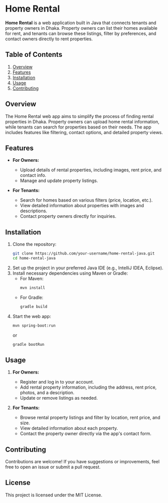 

# Home Rental

**Home Rental** is a web application built in Java that connects tenants and property owners in Dhaka. Property owners can list their homes available for rent, and tenants can browse these listings, filter by preferences, and contact owners directly to rent properties.

## Table of Contents  
1. [Overview](#overview)  
2. [Features](#features)  
3. [Installation](#installation)  
4. [Usage](#usage)  
5. [Contributing](#contributing)  

## Overview  
The Home Rental web app aims to simplify the process of finding rental properties in Dhaka. Property owners can upload home rental information, while tenants can search for properties based on their needs. The app includes features like filtering, contact options, and detailed property views.

## Features  
- **For Owners:**  
  - Upload details of rental properties, including images, rent price, and contact info.  
  - Manage and update property listings.  

- **For Tenants:**  
  - Search for homes based on various filters (price, location, etc.).  
  - View detailed information about properties with images and descriptions.  
  - Contact property owners directly for inquiries.  

## Installation  
1. Clone the repository:  
   ```bash  
   git clone https://github.com/your-username/home-rental-java.git  
   cd home-rental-java  
   ```  
2. Set up the project in your preferred Java IDE (e.g., IntelliJ IDEA, Eclipse).  
3. Install necessary dependencies using Maven or Gradle:  
   - For Maven:  
     ```bash  
     mvn install  
     ```  
   - For Gradle:  
     ```bash  
     gradle build  
     ```  
4. Start the web app:  
   ```bash  
   mvn spring-boot:run  
   ```  
   or  
   ```bash  
   gradle bootRun  
   ```  

## Usage  
1. **For Owners:**  
   - Register and log in to your account.  
   - Add rental property information, including the address, rent price, photos, and a description.  
   - Update or remove listings as needed.  

2. **For Tenants:**  
   - Browse rental property listings and filter by location, rent price, and size.  
   - View detailed information about each property.  
   - Contact the property owner directly via the app's contact form.  

## Contributing  
Contributions are welcome! If you have suggestions or improvements, feel free to open an issue or submit a pull request.  

## License  
This project is licensed under the MIT License.  

